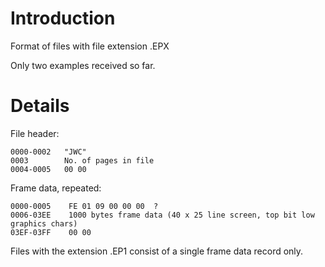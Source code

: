 # Introduction #

Format of files with file extension .EPX

Only two examples received so far.

# Details #

File header:
```
0000-0002   "JWC" 
0003        No. of pages in file
0004-0005   00 00
```
Frame data, repeated:
```
0000-0005    FE 01 09 00 00 00  ?
0006-03EE    1000 bytes frame data (40 x 25 line screen, top bit low graphics chars)
03EF-03FF    00 00
```

Files with the extension .EP1 consist of a single frame data record only.